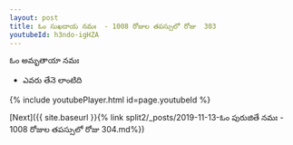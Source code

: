 ```yaml
---
layout: post
title: ఓం సుఖదాయ నమః  - 1008 రోజుల తపస్సులో రోజు  303
youtubeId: h3ndo-igHZA
---
```

 
 
 ఓం అమృతాయా నమః  
 
 -  ఎవరు తేనె లాంటిది 
 
  
 
  
 
 
 
 
 
 


{% include youtubePlayer.html id=page.youtubeId %}
 
[Next]({{ site.baseurl }}{% link  split2/_posts/2019-11-13-ఓం పురుజితే నమః  - 1008 రోజుల తపస్సులో రోజు  304.md%})
 
